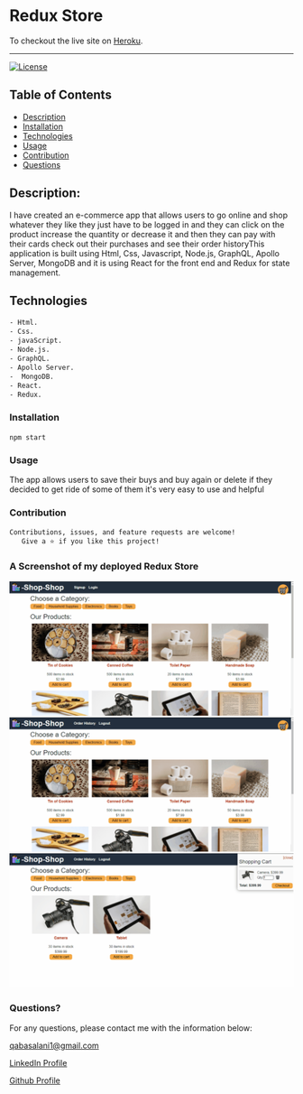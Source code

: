 # Redux Store 

To checkout  the live site on [Heroku]( https://grim-cat-76535.herokuapp.com/ ).

  ----
  [![License](https://img.shields.io/badge/License-MIT-yellow.svg)](https://opensource.org/licenses/MIT)

## Table of Contents
- [Description](#description)
- [Installation](#installation)
- [Technologies](#technologies)
- [Usage](#usage)
- [Contribution](#contribution)
- [Questions](#questions)

## Description:
I have created an e-commerce app that allows users to go online and shop whatever they like they just have to be logged in and they can click on the product increase the quantity or decrease it and then they can  pay with their cards check out their purchases and see their order historyThis application is built using Html, Css, Javascript, Node.js, GraphQL, Apollo Server, MongoDB and it is using React for the front end and Redux for state management.


## Technologies
```
- Html.
- Css.
- javaScript.
- Node.js.
- GraphQL.
- Apollo Server.
-  MongoDB.
- React.
- Redux.
```


### Installation
```
npm start
```


### Usage
The app allows users to save their buys and buy again or delete if they decided to get ride of some of them it's very easy to use and helpful


### Contribution
```
Contributions, issues, and feature requests are welcome!
   Give a ⭐️ if you like this project!
```

### A Screenshot of my deployed Redux Store 

![ScreenShots](./client/public/images/store-1.gif) 
![ScreenShots](./client/public/images/store-2.gif) 
![ScreenShots](./client/public/images/store-3.gif) 

### Questions? 
For any questions, please contact me with the information below:

qabasalani1@gmail.com

[LinkedIn Profile](https://www.linkedin.com/in/qabas-al-ani-7b858863/)

[Github Profile](https://github.com/Qabas-al-ani)
